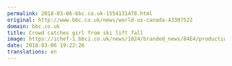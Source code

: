 ```yaml
---
permalink: 2018-03-06-bbc.co.uk-1554131478.html
original: http://www.bbc.co.uk/news/world-us-canada-43307522
domain: bbc.co.uk
title: Crowd catches girl from ski lift fall
image: https://ichef-1.bbci.co.uk/news/1024/branded_news/84E4/production/_100302043_p0608c3q.jpg
date: 2018-03-06 19:22:26
translations: en
---
```


